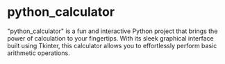 # python_calculator
"python_calculator" is a fun and interactive Python project that brings the power of calculation to your fingertips. With its sleek graphical interface built using Tkinter, this calculator allows you to effortlessly perform basic arithmetic operations.

